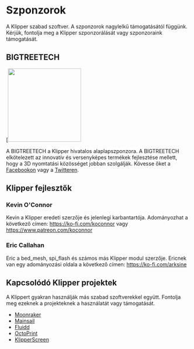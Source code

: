 # Szponzorok

A Klipper szabad szoftver. A szponzorok nagylelkű támogatásától függünk. Kérjük, fontolja meg a Klipper szponzorálását vagy szponzoraink támogatását.

## BIGTREETECH

[<img src="./img/sponsors/BTT_BTT.png" width="200" />

A BIGTREETECH a Klipper hivatalos alaplapszponzora. A BIGTREETECH elkötelezett az innovatív és versenyképes termékek fejlesztése mellett, hogy a 3D nyomtatási közösséget jobban szolgálják. Kövesse őket a [Facebookon](https://www.facebook.com/BIGTREETECH) vagy a [Twitteren](https://twitter.com/BigTreeTech).

## Klipper fejlesztők

### Kevin O'Connor

Kevin a Klipper eredeti szerzője és jelenlegi karbantartója. Adományozhat a következő címen: <https://ko-fi.com/koconnor> vagy <https://www.patreon.com/koconnor>

### Eric Callahan

Eric a bed_mesh, spi_flash és számos más Klipper modul szerzője. Ericnek van egy adományozási oldala a következő címen: <https://ko-fi.com/arksine>

## Kapcsolódó Klipper projektek

A Klippert gyakran használják más szabad szoftverekkel együtt. Fontolja meg ezeknek a projekteknek a használatát vagy támogatását.

* [Moonraker](https://github.com/Arksine/moonraker)
* [Mainsail](https://github.com/mainsail-crew/mainsail)
* [Fluidd](https://github.com/fluidd-core/fluidd)
* [OctoPrint](https://octoprint.org/)
* [KlipperScreen](https://github.com/jordanruthe/KlipperScreen)
